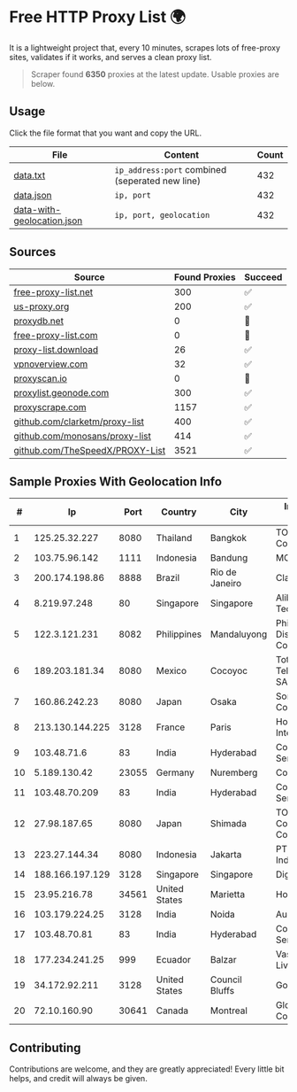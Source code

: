 
# Free HTTP Proxy List 🌍

It is a lightweight project that, every 10 minutes, scrapes lots of free-proxy sites, validates if it works, and serves a clean proxy list.


> Scraper found **6350** proxies at the latest update. Usable proxies are below.

## Usage

Click the file format that you want and copy the URL.


|File|Content|Count|
|----|-------|-----|
|[data.txt](https://raw.githubusercontent.com/themiralay/Proxy-List-World/master/data.txt)|`ip_address:port` combined (seperated new line)|432|
|[data.json](https://raw.githubusercontent.com/themiralay/Proxy-List-World/master/data.json)|`ip, port`|432|
|[data-with-geolocation.json](https://raw.githubusercontent.com/themiralay/Proxy-List-World/master/data-with-geolocation.json)|`ip, port, geolocation`|432|

## Sources

|Source|Found Proxies|Succeed|
|------|-------------|-------|
|[free-proxy-list.net](https://free-proxy-list.net)|300|✅|
|[us-proxy.org](https://www.us-proxy.org)|200|✅|
|[proxydb.net](http://proxydb.net)|0|🚫|
|[free-proxy-list.com](https://free-proxy-list.com/?page=&port=&type%5B%5D=http&type%5B%5D=https&up_time=0&search=Search)|0|🚫|
|[proxy-list.download](https://www.proxy-list.download/HTTP)|26|✅|
|[vpnoverview.com](https://vpnoverview.com/privacy/anonymous-browsing/free-proxy-servers)|32|✅|
|[proxyscan.io](https://www.proxyscan.io)|0|🚫|
|[proxylist.geonode.com](https://proxylist.geonode.com/api/proxy-list?limit=300&page=1&sort_by=lastChecked&sort_type=desc&protocols=http,https)|300|✅|
|[proxyscrape.com](https://api.proxyscrape.com/v2/?request=displayproxies&protocol=http&timeout=10000&country=all&ssl=all&anonymity=all)|1157|✅|
|[github.com/clarketm/proxy-list](https://raw.githubusercontent.com/clarketm/proxy-list/master/proxy-list-raw.txt)|400|✅|
|[github.com/monosans/proxy-list](https://raw.githubusercontent.com/monosans/proxy-list/main/proxies/http.txt)|414|✅|
|[github.com/TheSpeedX/PROXY-List](https://raw.githubusercontent.com/TheSpeedX/PROXY-List/master/http.txt)|3521|✅|


## Sample Proxies With Geolocation Info

|#|Ip|Port|Country|City|Internet Service Provider|
|-|--|----|-------|----|-------------------------|
|1|125.25.32.227|8080|Thailand|Bangkok|TOT Public Company Limited|
|2|103.75.96.142|1111|Indonesia|Bandung|MORATELINDO|
|3|200.174.198.86|8888|Brazil|Rio de Janeiro|Claro S.A|
|4|8.219.97.248|80|Singapore|Singapore|Alibaba (US) Technology Co., Ltd.|
|5|122.3.121.231|8082|Philippines|Mandaluyong|Philippine Long Distance Telephone Co.|
|6|189.203.181.34|8080|Mexico|Cocoyoc|Total Play Telecomunicaciones SA De CV|
|7|160.86.242.23|8080|Japan|Osaka|Sony Network Communications Inc|
|8|213.130.144.225|3128|France|Paris|Hostinger International Limited|
|9|103.48.71.6|83|India|Hyderabad|Country Online Services PVT LTD|
|10|5.189.130.42|23055|Germany|Nuremberg|Contabo GmbH|
|11|103.48.70.209|83|India|Hyderabad|Country Online Services PVT LTD|
|12|27.98.187.65|8080|Japan|Shimada|TOKAI Communications Corporation|
|13|223.27.144.34|8080|Indonesia|Jakarta|PT Cyber Network Indonesia|
|14|188.166.197.129|3128|Singapore|Singapore|DigitalOcean, LLC|
|15|23.95.216.78|34561|United States|Marietta|HostPapa|
|16|103.179.224.25|3128|India|Noida|Audiotrix Tech|
|17|103.48.70.81|83|India|Hyderabad|Country Online Services PVT LTD|
|18|177.234.241.25|999|Ecuador|Balzar|Vasquez Burgos Livington|
|19|34.172.92.211|3128|United States|Council Bluffs|Google LLC|
|20|72.10.160.90|30641|Canada|Montreal|GloboTech Communications|



## Contributing

Contributions are welcome, and they are greatly appreciated! Every
little bit helps, and credit will always be given.

